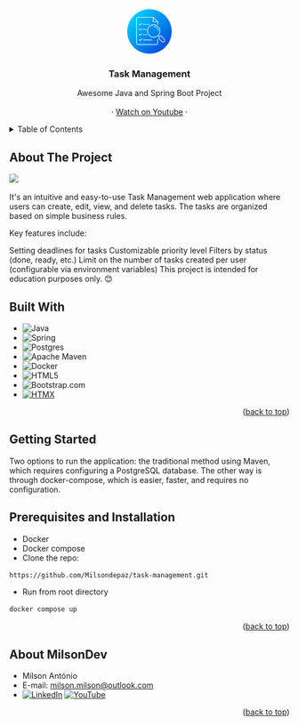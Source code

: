<a name="readme-top"></a>
<br />
<div align="center">
  <a href="https://my-app-1-0.onrender.com/" target="_blank">
    <img src="src/main/resources/static/img/logo.png" alt="Logo" width="80" height="80">
  </a>

<h3 align="center">Task Management</h3>
  <p align="center">
    Awesome Java and Spring Boot Project
    <br />
    <br />
    ·
    <a href="https://www.youtube.com/watch?v=Wfu9ONmESSI&list=PLN5n8DoUvztgzYKDbEGQOuuD5TqXfawKe" target="_blank">Watch on Youtube</a>
    ·
  </p>
</div>


<!-- TABLE OF CONTENTS -->
<details>
  <summary>Table of Contents</summary>
  <ol>
    <li>
      <a href="#about-the-project">About The Project</a>
      <ul>
        <li><a href="#built-with">Built With</a></li>
      </ul>
    </li>
    <li>
      <a href="#getting-started">Getting Started</a>
      <ul>
        <li><a href="#prerequisites">Prerequisites Installation</a></li>
      </ul>
    </li>
    <li><a href="#AboutMilsonDev">About MilsonDev</a></li>
  </ol>
</details>


<!-- ABOUT THE PROJECT -->
## About The Project

<a href="https://www.youtube.com/watch?v=Wfu9ONmESSI&list=PLN5n8DoUvztgzYKDbEGQOuuD5TqXfawKe" target="_blank">
    <img src="src/main/resources/static/img/task-management2.gif">
</a>

It's an intuitive and easy-to-use Task Management web application where users can create, edit, view, and delete tasks. The tasks are organized based on simple business rules.

Key features include:

Setting deadlines for tasks
Customizable priority level
Filters by status (done, ready, etc.)
Limit on the number of tasks created per user (configurable via environment variables)
This project is intended for education purposes only. 😊


## Built With

* ![Java](https://img.shields.io/badge/java-%23ED8B00.svg?style=for-the-badge&logo=openjdk&logoColor=white)
* ![Spring](https://img.shields.io/badge/spring-%236DB33F.svg?style=for-the-badge&logo=spring&logoColor=white)
* ![Postgres](https://img.shields.io/badge/postgres-%23316192.svg?style=for-the-badge&logo=postgresql&logoColor=white)
* ![Apache Maven](https://img.shields.io/badge/Apache%20Maven-C71A36?style=for-the-badge&logo=Apache%20Maven&logoColor=white)
* ![Docker](https://img.shields.io/badge/docker-%230db7ed.svg?style=for-the-badge&logo=docker&logoColor=white)
* ![HTML5](https://img.shields.io/badge/html5-%23E34F26.svg?style=for-the-badge&logo=html5&logoColor=white)
* ![Bootstrap.com](https://img.shields.io/badge/Bootstrap-563D7C?style=for-the-badge&logo=bootstrap&logoColor=white)
* [![HTMX](https://img.shields.io/badge/HTMX-48C?logo=htmx&logoColor=fff)](#)


<p align="right">(<a href="#readme-top">back to top</a>)</p>

## Getting Started

Two options to run the application: the traditional method using Maven, which requires configuring a PostgreSQL database.
The other way is through docker-compose, which is easier, faster, and requires no configuration.

## Prerequisites and Installation
* Docker
* Docker compose
* Clone the repo:
 ```sh
 https://github.com/Milsondepaz/task-management.git 
 ```
* Run from root directory
```sh
docker compose up
```

<p align="right">(<a href="#readme-top">back to top</a>)</p>

## About MilsonDev

- Milson António
- E-mail: milson.milson@outlook.com
- [![LinkedIn](https://img.shields.io/badge/LinkedIn-0077B5?style=for-the-badge&logo=linkedin&logoColor=white)](https://www.linkedin.com/in/milson-ant%C3%B3nio/)   [![YouTube](https://img.shields.io/badge/YouTube-%23FF0000.svg?style=for-the-badge&logo=YouTube&logoColor=white)](https://www.youtube.com/@MilsonDev)

<p align="right">(<a href="#readme-top">back to top</a>)</p>